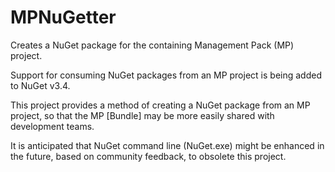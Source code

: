 # MPNuGetter
Creates a NuGet package for the containing Management Pack (MP) project.

Support for consuming NuGet packages from an MP project is being added to NuGet v3.4.

This project provides a method of creating a NuGet package from an MP project, so that the MP [Bundle] may be more easily shared with development teams.

It is anticipated that NuGet command line (NuGet.exe) might be enhanced in the future, based on community feedback, to obsolete this project.
